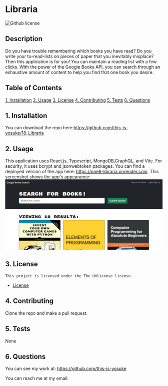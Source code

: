 # Libraria

![Github license](https://img.shields.io/badge/license-The_Unlicense-blue.svg)

## Description

Do you have trouble remembering which books you have read? Do you write your to-read-lists on pieces of paper that you inevitably misplace? Then this application is for you! You can maintain a reading list with a few clicks. With the power of the Google Books API, you can search through an exhaustive amount of content to help you find that one book you desire.

## Table of Contents

[1. Installation](#1-installation)
[2. Usage](#2-usage)
[3. License](#3-license)
[4. Contributing](#4-contributing)
[5. Tests](#5-tests)
[6. Questions](#6-questions)

## 1. Installation

You can download the repo here:https://github.com/this-is-yosuke/18_Libraria 

## 2. Usage

This application uses React.js, Typescript, MongoDB,GraphQL, and Vite. For security, it uses bcrypt and jsonwebtoken packages. You can find a deployed version of the app here: https://one8-libraria.onrender.com. This screenshot shows the app's appearance: ![18_Libraria](/client/src/assets/18_Screenshot.png)

## 3. License

    This project is licensed under the The Unlicense license.

* [License](#License)

## 4. Contributing

Clone the repo and make a pull request.

## 5. Tests

None

## 6. Questions

You can see my work at:
https://github.com/this-is-yosuke

You can reach me at my email:
